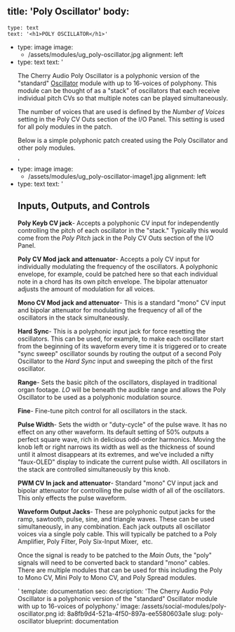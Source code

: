 title: 'Poly Oscillator'
body:
  -
    type: text
    text: '<h1>POLY OSCILLATOR</h1>'
  -
    type: image
    image:
      - /assets/modules/ug_poly-oscillator.jpg
    alignment: left
  -
    type: text
    text: '<p>The Cherry Audio Poly Oscillator is a polyphonic version of the "standard" <a href="https://docs.cherryaudio.com/cherry-audio/modules/oscillator" target="_blank">Oscillator</a> module with up to 16-voices of polyphony. This module can be thought of as a "stack" of oscillators that each receive individual pitch CVs so that multiple notes can be played simultaneously.</p><p>The number of voices that are used is defined by the <em>Number of Voices</em> setting in the Poly CV Outs section of the I/O Panel. This setting is used for all poly modules in the patch.<br></p><p>Below is a simple polyphonic patch created using the Poly Oscillator and other poly modules.</p>'
  -
    type: image
    image:
      - /assets/modules/ug_poly-oscillator-image1.jpg
    alignment: left
  -
    type: text
    text: '<h2><strong>Inputs, Outputs, and Controls</strong></h2><p><strong>Poly Keyb CV jack</strong>- Accepts a polyphonic CV input for independently controlling the pitch of each oscillator in the "stack." Typically this would come from the <em>Poly Pitch</em> jack in the Poly CV Outs section of the I/O Panel.</p><p><strong>Poly CV Mod jack and attenuator</strong>- Accepts a poly CV input for individually modulating the frequency of the oscillators. A polyphonic envelope, for example, could be patched here so that each individual note in a chord has its own pitch envelope. The bipolar attenuator adjusts the amount of modulation for all voices.</p><p><strong>Mono CV Mod jack and attenuator</strong>- This is a standard "mono" CV input and bipolar attenuator for modulating the frequency of all of the oscillators in the stack simultaneously.&nbsp;</p><p><strong>Hard Sync</strong>- This is a polyphonic input jack for force resetting the oscillators. This can be used, for example, to make each oscillator start from the beginning of its waveform every time it is triggered or to create "sync sweep" oscillator sounds by routing the output of a second Poly Oscillator to the&nbsp;<em>Hard Sync</em>&nbsp;input and sweeping the pitch of the first oscillator.<br></p><p><strong>Range</strong>- Sets the basic pitch of the oscillators, displayed in traditional organ footage.&nbsp;<em>LO</em>&nbsp;will be beneath the audible range and allows the Poly Oscillator to be used as a polyphonic modulation source.</p><p><strong>Fine</strong>- Fine-tune pitch control for all oscillators in the stack.</p><p><strong>Pulse Width</strong>- Sets the width or "duty-cycle" of the pulse wave. It has no effect on any other waveform. Its default setting of 50% outputs a perfect square wave, rich in delicious odd-order harmonics. Moving the knob left or right narrows its width as well as the thickness of sound until it almost disappears at its extremes, and we’ve included a nifty "faux-OLED" display to indicate the current pulse width. All oscillators in the stack are controlled simultaneously by this knob.</p><p><strong>PWM CV In jack and attenuator</strong>- Standard "mono" CV input jack and bipolar attenuator for controlling the pulse width<em> </em>of all of the oscillators. This only effects the pulse waveform.</p><p><strong>Waveform Output Jacks</strong>- These are polyphonic output jacks for the ramp, sawtooth, pulse, sine, and triangle waves. These can be used simultaneously, in any combination. Each jack outputs all oscillator voices via a single poly cable. This will typically be patched to a Poly Amplifier, Poly Filter, Poly Six-Input Mixer,&nbsp; etc.&nbsp;</p><p>Once the signal is ready to be patched to the <em>Main Outs</em>, the "poly" signals will need to be converted back to standard "mono" cables. There are multiple modules that can be used for this including the Poly to Mono CV, Mini Poly to Mono CV, and Poly Spread modules.</p>'
template: documentation
seo:
  description: 'The Cherry Audio Poly Oscillator is a polyphonic version of the "standard" Oscillator module with up to 16-voices of polyphony.'
  image: /assets/social-modules/poly-oscillator.png
id: 8a8fb9d4-521a-4f50-897a-ee5580603a1e
slug: poly-oscillator
blueprint: documentation
